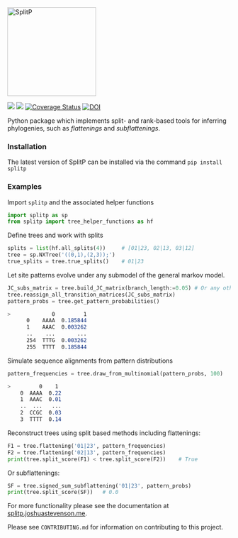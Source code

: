 <img src="https://user-images.githubusercontent.com/27327007/74098210-a760a700-4b69-11ea-8623-28708864d8c7.png" alt="SplitP" width="200"/>

[![](https://img.shields.io/pypi/v/SplitP.svg)](https://pypi.org/project/SplitP/)  ![](https://github.com/js51/SplitP/workflows/build/badge.svg)
[![Coverage Status](https://coveralls.io/repos/github/js51/SplitP/badge.svg?branch=main&service=github)](https://coveralls.io/github/js51/SplitP?branch=main)
[![DOI](https://zenodo.org/badge/216925092.svg)](https://zenodo.org/badge/latestdoi/216925092)

Python package which implements split- and rank-based tools for inferring phylogenies, such as _flattenings_ and _subflattenings_.

### Installation

The latest version of SplitP can be installed via the command
`pip install splitp`

### Examples

Import `splitp` and the associated helper functions
```python
import splitp as sp
from splitp import tree_helper_functions as hf
```
Define trees and work with splits
```python
splits = list(hf.all_splits(4))     # [01|23, 02|13, 03|12]
tree = sp.NXTree('((0,1),(2,3));')	
true_splits = tree.true_splits()    # 01|23
```
Let site patterns evolve under any submodel of the general markov model.
```python
JC_subs_matrix = tree.build_JC_matrix(branch_length:=0.05) # Or any other numpy Markov matrix
tree.reassign_all_transition_matrices(JC_subs_matrix)
pattern_probs = tree.get_pattern_probabilities()
```
```css
>             0         1
      0    AAAA  0.185844
      1    AAAC  0.003262
      ..    ...       ...
      254  TTTG  0.003262
      255  TTTT  0.185844
```
Simulate sequence alignments from pattern distributions
```python
pattern_frequencies = tree.draw_from_multinomial(pattern_probs, 100)
```
```css
>         0    1
    0  AAAA  0.22
    1  AAAC  0.01
    ..  ...   ...
    2  CCGC  0.03
    3  TTTT  0.14
```
Reconstruct trees using split based methods including flattenings:
```python
F1 = tree.flattening('01|23', pattern_frequencies)
F2 = tree.flattening('02|13', pattern_frequencies)
print(tree.split_score(F1) < tree.split_score(F2))    # True
```
Or subflattenings:
```python
SF = tree.signed_sum_subflattening('01|23', pattern_probs)
print(tree.split_score(SF))   # 0.0
```
For more functionality please see the documentation at [splitp.joshuastevenson.me](http://splitp.joshuastevenson.me/splitp.html).

Please see `CONTRIBUTING.md` for information on contributing to this project.
